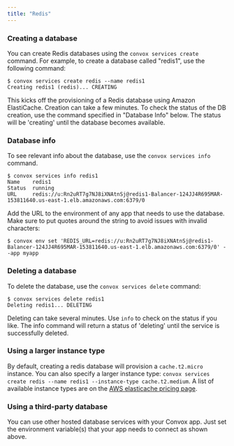 ```yaml
---
title: "Redis"
---
```

### Creating a database

You can create Redis databases using the `convox services create` command. For example, to create a database called "redis1", use the following command:

    $ convox services create redis --name redis1
    Creating redis1 (redis)... CREATING

This kicks off the provisioning of a Redis database using Amazon ElastiCache. Creation can take a few minutes. To check the status of the DB creation, use the command specified in "Database Info" below. The status will be 'creating' until the database becomes available.

### Database info

To see relevant info about the database, use the `convox services info` command.

    $ convox services info redis1
    Name    redis1
    Status  running
    URL     redis://u:Rn2uRT7g7NJ8iXNAtnSj@redis1-Balancer-124JJ4R695MAR-153811640.us-east-1.elb.amazonaws.com:6379/0

Add the URL to the environment of any app that needs to use the database. Make sure to put quotes around the string to avoid issues with invalid characters:

    $ convox env set 'REDIS_URL=redis://u:Rn2uRT7g7NJ8iXNAtnSj@redis1-Balancer-124JJ4R695MAR-153811640.us-east-1.elb.amazonaws.com:6379/0' --app myapp

### Deleting a database

To delete the database, use the `convox services delete` command:

    $ convox services delete redis1
    Deleting redis1... DELETING

Deleting can take several minutes. Use `info` to check on the status if you like. The info command will return a status of 'deleting' until the service is successfully deleted.

### Using a larger instance type

By default, creating a redis database will provision a `cache.t2.micro` instance. You can also specify a larger instance type: `convox services create redis --name redis1 --instance-type cache.t2.medium`. A list of available instance types are on the [AWS elasticache pricing page](https://aws.amazon.com/elasticache/pricing/).

### Using a third-party database

You can use other hosted database services with your Convox app. Just set the environment variable(s) that your app needs to connect as shown above.
